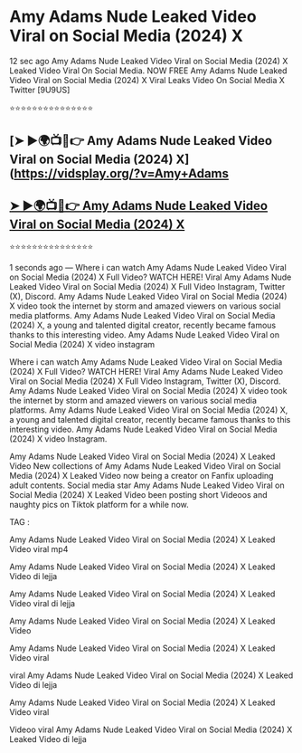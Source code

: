 ﻿# Amy Adams Nude Leaked Video Viral on Social Media (2024) X



12 sec ago Amy Adams Nude Leaked Video Viral on Social Media (2024) X Leaked Video Viral On Social Media. NOW FREE Amy Adams Nude Leaked Video Viral on Social Media (2024) X Viral Leaks Video On Social Media X Twitter [9U9US]

⭐⭐⭐⭐⭐⭐⭐⭐⭐⭐⭐⭐⭐⭐⭐

## [➤ ►🌍📺📱👉 Amy Adams Nude Leaked Video Viral on Social Media (2024) X](https://vidsplay.org/?v=Amy+Adams

## [➤ ►🌍📺📱👉 Amy Adams Nude Leaked Video Viral on Social Media (2024) X](https://vidsplay.org/?v=Amy+Adams)


⭐⭐⭐⭐⭐⭐⭐⭐⭐⭐⭐⭐⭐⭐⭐



1 seconds ago — Where i can watch Amy Adams Nude Leaked Video Viral on Social Media (2024) X Full Video? WATCH HERE! Viral Amy Adams Nude Leaked Video Viral on Social Media (2024) X Full Video Instagram, Twitter (X), Discord. Amy Adams Nude Leaked Video Viral on Social Media (2024) X video took the internet by storm and amazed viewers on various social media platforms. Amy Adams Nude Leaked Video Viral on Social Media (2024) X, a young and talented digital creator, recently became famous thanks to this interesting video. Amy Adams Nude Leaked Video Viral on Social Media (2024) X video instagram

Where i can watch Amy Adams Nude Leaked Video Viral on Social Media (2024) X Full Video? WATCH HERE! Viral Amy Adams Nude Leaked Video Viral on Social Media (2024) X Full Video Instagram, Twitter (X), Discord. Amy Adams Nude Leaked Video Viral on Social Media (2024) X video took the internet by storm and amazed viewers on various social media platforms. Amy Adams Nude Leaked Video Viral on Social Media (2024) X, a young and talented digital creator, recently became famous thanks to this interesting video. Amy Adams Nude Leaked Video Viral on Social Media (2024) X video Instagram.

Amy Adams Nude Leaked Video Viral on Social Media (2024) X Leaked Video New collections of Amy Adams Nude Leaked Video Viral on Social Media (2024) X Leaked Video now being a creator on Fanfix uploading adult contents. Social media star Amy Adams Nude Leaked Video Viral on Social Media (2024) X Leaked Video been posting short Videoos and naughty pics on Tiktok platform for a while now.

TAG :

 

Amy Adams Nude Leaked Video Viral on Social Media (2024) X Leaked Video viral mp4

 

Amy Adams Nude Leaked Video Viral on Social Media (2024) X Leaked Video di lejja

 

Amy Adams Nude Leaked Video Viral on Social Media (2024) X Leaked Video viral di lejja

 

Amy Adams Nude Leaked Video Viral on Social Media (2024) X Leaked Video

 

Amy Adams Nude Leaked Video Viral on Social Media (2024) X Leaked Video viral

 

viral Amy Adams Nude Leaked Video Viral on Social Media (2024) X Leaked Video di lejja

 

Amy Adams Nude Leaked Video Viral on Social Media (2024) X Leaked Video viral

 

Videoo viral Amy Adams Nude Leaked Video Viral on Social Media (2024) X Leaked Video di lejja